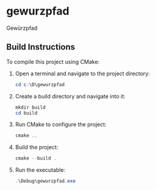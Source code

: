 # gewurzpfad


Gewürzpfad


## Build Instructions

To compile this project using CMake:

1. Open a terminal and navigate to the project directory:
	```powershell
	cd c:\D\gewurzpfad
	```

2. Create a build directory and navigate into it:
	```powershell
	mkdir build
	cd build
	```

3. Run CMake to configure the project:
	```powershell
	cmake ..
	```

4. Build the project:
	```powershell
	cmake --build .
	```

5. Run the executable:
	```powershell
	.\Debug\gewurzpfad.exe
	```
